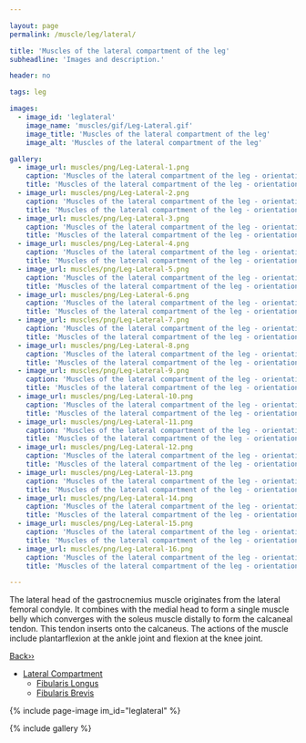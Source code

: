 ```yaml
---

layout: page
permalink: /muscle/leg/lateral/

title: 'Muscles of the lateral compartment of the leg'
subheadline: 'Images and description.'

header: no

tags: leg

images:
  - image_id: 'leglateral'
    image_name: 'muscles/gif/Leg-Lateral.gif'
    image_title: 'Muscles of the lateral compartment of the leg'
    image_alt: 'Muscles of the lateral compartment of the leg' 

gallery:
  - image_url: muscles/png/Leg-Lateral-1.png
    caption: 'Muscles of the lateral compartment of the leg - orientation 1'
    title: 'Muscles of the lateral compartment of the leg - orientation 1'
  - image_url: muscles/png/Leg-Lateral-2.png
    caption: 'Muscles of the lateral compartment of the leg - orientation 2'
    title: 'Muscles of the lateral compartment of the leg - orientation 2'
  - image_url: muscles/png/Leg-Lateral-3.png
    caption: 'Muscles of the lateral compartment of the leg - orientation 3'
    title: 'Muscles of the lateral compartment of the leg - orientation 3'
  - image_url: muscles/png/Leg-Lateral-4.png
    caption: 'Muscles of the lateral compartment of the leg - orientation 4'
    title: 'Muscles of the lateral compartment of the leg - orientation 4'
  - image_url: muscles/png/Leg-Lateral-5.png
    caption: 'Muscles of the lateral compartment of the leg - orientation 5'
    title: 'Muscles of the lateral compartment of the leg - orientation 5'
  - image_url: muscles/png/Leg-Lateral-6.png
    caption: 'Muscles of the lateral compartment of the leg - orientation 6'
    title: 'Muscles of the lateral compartment of the leg - orientation 6'
  - image_url: muscles/png/Leg-Lateral-7.png
    caption: 'Muscles of the lateral compartment of the leg - orientation 7'
    title: 'Muscles of the lateral compartment of the leg - orientation 7'
  - image_url: muscles/png/Leg-Lateral-8.png
    caption: 'Muscles of the lateral compartment of the leg - orientation 8'
    title: 'Muscles of the lateral compartment of the leg - orientation 8'
  - image_url: muscles/png/Leg-Lateral-9.png
    caption: 'Muscles of the lateral compartment of the leg - orientation 9'
    title: 'Muscles of the lateral compartment of the leg - orientation 9'
  - image_url: muscles/png/Leg-Lateral-10.png
    caption: 'Muscles of the lateral compartment of the leg - orientation 10'
    title: 'Muscles of the lateral compartment of the leg - orientation 10'
  - image_url: muscles/png/Leg-Lateral-11.png
    caption: 'Muscles of the lateral compartment of the leg - orientation 11'
    title: 'Muscles of the lateral compartment of the leg - orientation 11'
  - image_url: muscles/png/Leg-Lateral-12.png
    caption: 'Muscles of the lateral compartment of the leg - orientation 12'
    title: 'Muscles of the lateral compartment of the leg - orientation 12'
  - image_url: muscles/png/Leg-Lateral-13.png
    caption: 'Muscles of the lateral compartment of the leg - orientation 13'
    title: 'Muscles of the lateral compartment of the leg - orientation 13'
  - image_url: muscles/png/Leg-Lateral-14.png
    caption: 'Muscles of the lateral compartment of the leg - orientation 14'
    title: 'Muscles of the lateral compartment of the leg - orientation 14'
  - image_url: muscles/png/Leg-Lateral-15.png
    caption: 'Muscles of the lateral compartment of the leg - orientation 15'
    title: 'Muscles of the lateral compartment of the leg - orientation 15'
  - image_url: muscles/png/Leg-Lateral-16.png
    caption: 'Muscles of the lateral compartment of the leg - orientation 16'
    title: 'Muscles of the lateral compartment of the leg - orientation 16'

---
```


The lateral head of the gastrocnemius muscle originates from the lateral femoral condyle. It combines with the medial head to form a single muscle belly which converges with the soleus muscle distally to form the calcaneal tendon. This tendon inserts onto the calcaneus. The actions of the muscle include plantarflexion at the ankle joint and flexion at the knee joint.

[Back››](/muscle/leg/)

- [Lateral Compartment](/muscle/leg/lateral/)
  - [Fibularis Longus](/muscle/leg/fibularislongus/)
  - [Fibularis Brevis](/muscle/leg/fibularisbrevis/)

{% include page-image im_id="leglateral" %}

{% include gallery %}
